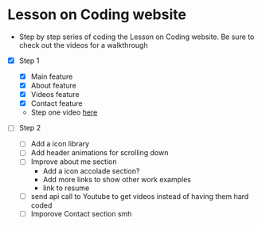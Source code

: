 # Lesson on Coding website
- Step by step series of coding the Lesson on Coding website. Be sure to check out the videos for a walkthrough

- [x] Step 1
    - [x] Main feature
    - [x] About feature
    - [x] Videos feature
    - [x] Contact feature
    - Step one video [here](https://youtu.be/m8r-co6aepo)
 
 - [ ] Step 2
    - [ ] Add a icon library
    - [ ] Add header animations for scrolling down
    - [ ] Improve about me section
        - Add a icon accolade section?
        - Add more links to show other work examples 
        - link to resume
    - [ ] send api call to Youtube to get videos instead of having them hard coded
    - [ ] Imporove Contact section smh
